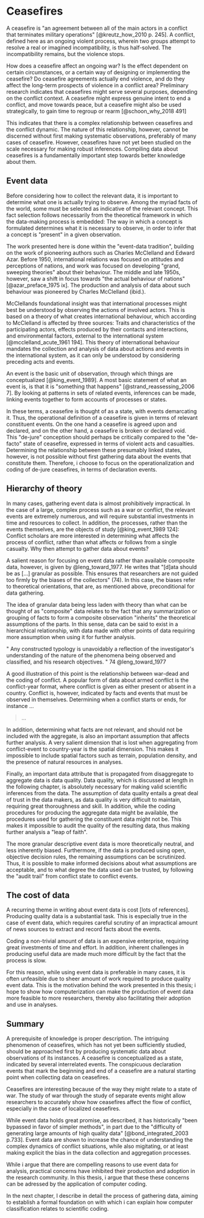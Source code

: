 
# Ceasefires

A ceasefire is "an agreement between all of the main actors in a conflict that
terminates military operations" [@kreutz_how_2010 p. 245]. A conflict, defined
here as an ongoing violent process, wherein two groups attempt to resolve
a real or imagined incompatibility, is thus half-solved. The incompatibility
remains, but the violence stops.

How does a ceasefire affect an ongoing war? Is the effect dependent on certain
circumstances, or a certain way of designing or implementing the ceasefire? Do
ceasefire agreements actually end violence, and do they affect the long-term
prospects of violence in a conflict area? Preliminary research indicates that
ceasefires might serve several purposes, depending on the conflict context.
A ceasefire might express genuine intent to end a conflict, and move towards
peace, but a ceasefire might also be used strategically, to gain time to
regroup or rearm [@schoon_why_2018 491]

This indicates that there is a complex relationship between ceasefires and the
conflict dynamic. The nature of this relationship, however, cannot be discerned
without first making systematic observations, preferably of many cases of
ceasefire. However, ceasefires have not yet been studied on the scale necessary
for making robust inferences. Compiling data about ceasefires is
a fundamentally important step towards better knowledge about them.

## Event data

Before considering how to collect the relevant data, it is important to
determine what one is actually trying to observe. Among the myriad facts of the
world, some must be selected as indicative of the relevant concept. This fact
selection follows necessarily from the theoretical framework in which the
data-making process is embedded: The way in which a concept is formulated
determines what it is necessary to observe, in order to infer that a concept is
"present" in a given observation.

The work presented here is done within the "event-data tradition", building on the
work of pioneering authors such as Charles McClelland and Edward Azar. Before
1950, international relations was focused on attitudes and perceptions of
nations, and work was focused on developing "grand, sweeping theories" about
their behaviour. The middle and late 1950s, however, saw a shift in focus
towards "the actual behaviour of nations" [@azar_preface_1975 ix]. The
production and analysis of data about such behaviour was pioneered by Charles
McClelland (ibid.).

McClellands foundational insight was that international processes might best be
understood by observing the actions of involved actors. This is based on
a theory of what creates international behaviour, which according to McClelland
is affected by three sources: Traits and characteristics of the participating
actors, effects produced by their contacts and interactions, and environmental
factors, external to the international system [@mcclelland_acute_1961 194].
This theory of international behaviour mandates the collection and analysis of
data about actions and events in the international system, as it can only be
understood by considering preceding acts and events. 

An event is the basic unit of observation, through which things are
conceptualized [@king_event_1989]. A most basic statement of what an event is,
is that it is "something that happens" [@strand_reassessing_2006 7].  By
looking at patterns in sets of related events, inferences can be made, linking
events together to form accounts of processes or states. 

In these terms, a ceasefire is thought of as a state, with events demarcating
it. Thus, the operational definition of a ceasefire is given in terms of
relevant constituent events. On the one hand a ceasefire is agreed upon and
declared, and on the other hand, a ceasefire is broken or declared void. This
"de-jure" conception should perhaps be critically compared to the "de-facto"
state of ceasefire, expressed in terms of violent acts and casualties.
Determining the relationship between these presumably linked states, however,
is not possible without first gathering data about the events that constitute
them. Therefore, i choose to focus on the operationalization and coding of
de-jure ceasefires, in terms of declaration events. 

## Hierarchy of theory

In many cases, gathering event data is almost prohibitively impractical. In the
case of a large, complex process such as a war or conflict, the relevant events
are extremely numerous, and will require substantial investments in time and
resources to collect. In addition, the processes, rather than the events
themselves, are the objects of study [@king_event_1989 124]: Conflict scholars
are more interested in determining what affects the process of conflict, rather
than what affects or follows from a single casualty. Why then attempt to gather
data about events? 

A salient reason for focusing on event data rather than available composite
data, however, is given by @leng_toward_1977. He writes that "[d]ata should be
as [...] granular as possible. This ensures that researchers are not guided too
firmly by the biases of the collectors" (74). In this case, the biases refer to
theoretical orientations, that are, as mentioned above, preconditional for data
gathering. 

The idea of granular data being less laden with theory than what can be thought
of as "composite" data relates to the fact that any summarization or grouping
of facts to form a composite observation "inherits" the theoretical assumptions
of the parts. In this sense, data can be said to exist in a hierarchical
relationship, with data made with other points of data requiring more
assumption when using it for further analysis.

"
Any constructed typology is unavoidably a reflection of the investigator's understanding of the nature of the phenomena being observed and classified, and his research objectives.
" 74 @leng_toward_1977

A good illustration of this point is the relationship between war-dead and the
coding of conflict. A popular form of data about armed conflict is the
conflict-year format, where conflict is given as either present or absent in a
country. Conflict is, however, indicated by facts and events that must be
observed in themselves. Determining when a conflict starts or ends, for
instance ...

> ...

In addition, determining what facts are not relevant, and should not be
included with the aggregate, is also an important assumption that affects
further analysis. A very salient dimension that is lost when aggregating from
conflict-event to country-year is the spatial dimension. This makes it
impossible to include spatial factors such as terrain, population density, and
the presence of natural resources in analyses.

Finally, an important data attribute that is propagated from disaggregate to
aggregate data is data quality. Data quality, which is discussed at length in
the following chapter, is absolutely necessary for making valid scientific
inferences from the data. The assumption of data quality entails a great deal
of trust in the data makers, as data quality is very difficult to maintain,
requiring great thoroughness and skill. In addition, while the coding
procedures for producing the aggregate data might be available, the procedures
used for gathering the constituent data might not be. This makes it impossible
to audit the quality of the resulting data, thus making further analysis
a "leap of faith". 

The more granular descriptive event data is more theoretically neutral, and
less inherently biased. Furthermore, if the data is produced using open,
objective decision rules, the remaining assumptions can be scrutinized. Thus,
it is possible to make informed decisions about what assumptions are
acceptable, and to what degree the data used can be trusted, by following the
"audit trail" from conflict state to conflict events.

## The cost of data 

A recurring theme in writing about event data is cost [lots of references].
Producing quality data is a substantial task. This is especially true in the
case of event data, which requires careful scrutiny of an impractical amount of
news sources to extract and record facts about the events.

Coding a non-trivial amount of data is an expensive enterprise, requiring great
investments of time and effort. In addition, inherent challenges in producing
useful data are made much more difficult by the fact that the process is slow. 

For this reason, while using event data is preferable in many cases, it is
often unfeasible due to sheer amount of work required to produce quality event
data. This is the motivation behind the work presented in this thesis; i hope
to show how computerization can make the production of event data more feasible
to more researchers, thereby also facilitating their adoption and use in analyses.
 
## Summary

A prerequisite of knowledge is proper description. The intriguing phenomenon of
ceasefires, which has not yet been sufficiently studied, should be approached
first by producing systematic data about observations of its instances.
A ceasefire is conceptualized as a state, indicated by several interrelated
events. The conspicuous declaration events that mark the beginning and end of
a ceasefire are a natural starting point when collecting data on ceasefires. 

Ceasefires are interesting because of the way they might relate to a state of
war. The study of war through the study of separate events might allow
researchers to accurately show how ceasefires affect the flow of conflict,
especially in the case of localized ceasefires.  

While event data holds great promise, as described, it has historically "been
bypassed in favor of simpler methods", in part due to the "difficulty of
generating large amounts of high quality data" [@bond_integrated_2003 p.733].
Event data are shown to increase the chance of understanding the complex
dynamics of conflict situations, while also migitating, or at least making
explicit the bias in the data collection and aggregation processes.

While i argue that there are compelling reasons to use event data for analysis,
practical concerns have inhibited their production and adoption in the research
community. In this thesis, i argue that these these concerns can be adressed by
the application of computer coding.

In the next chapter, I describe in detail the process of gathering data, aiming
to establish a formal foundation on with which i can explain how computer
classification relates to scientific coding.


